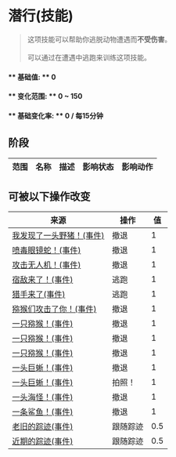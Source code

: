 # 潜行(技能)  
> 这项技能可以帮助你逃脱动物遭遇而<b>不受伤害</b>。<br><br>可以通过在遭遇中逃跑来训练这项技能。  
  
#### ** 基础值: ** 0   
#### ** 变化范围: ** 0 ~ 150  
#### ** 基础变化率: ** 0 / 每15分钟  
## 阶段  
范围  |  名称  |  描述  |  影响状态  |  影响动作  
----  |  ----  |  ----  |  ----  |  ----  
## 可被以下操作改变  
来源  |  操作  |  值  
----  |  ----  |  ----  
[我发现了一头野猪！(事件)](Event_BoarFight.md)  |  撤退  |  1  
[喷毒眼镜蛇！(事件)](Event_CobraFight.md)  |  撤退  |  1  
[攻击无人机！(事件)](Event_DroneFight.md)  |  撤退  |  1  
[宿敌来了！(事件)](Event_EnemyFight.md)  |  逃跑  |  1  
[猎手来了(事件)](Event_HunterFight.md)  |  逃跑  |  1  
[猕猴们攻击了你！(事件)](Event_MacaqueDenFight.md)  |  撤退  |  1  
[一只猕猴！(事件)](Event_MacaqueFight.md)  |  撤退  |  1  
[一只猕猴！(事件)](Event_MacaqueFightRaid.md)  |  撤退  |  1  
[一只猕猴！(事件)](Event_MacaqueUndeadFight.md)  |  撤退  |  1  
[一头巨蜥！(事件)](Event_MonitorFight.md)  |  撤退  |  1  
[一头巨蜥！(事件)](Event_MonitorFight.md)  |  拍照！  |  1  
[一头海怪！(事件)](Event_SeahoundFight.md)  |  撤退  |  1  
[一条鲨鱼！(事件)](Event_SharkFight.md)  |  撤退  |  1  
[老旧的踪迹(事件)](Event_BoarTrailOld.md)  |  跟随踪迹  |  0.5  
[近期的踪迹(事件)](Event_BoarTrailRecent.md)  |  跟随踪迹  |  0.5  
